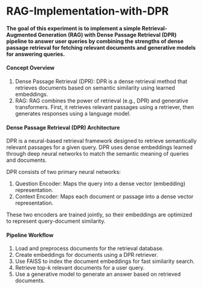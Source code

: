 # RAG-Implementation-with-DPR

#### The goal of this experiment is to implement a simple Retrieval-Augmented Generation (RAG) with Dense Passage Retrieval (DPR) pipeline to answer user queries by combining the strengths of dense passage retrieval for fetching relevant documents and generative models for answering queries.

#### Concept Overview

1. Dense Passage Retrieval (DPR): DPR is a dense retrieval method that retrieves documents based on semantic similarity using learned embeddings.
2. RAG: RAG combines the power of retrieval (e.g., DPR) and generative transformers. First, it retrieves relevant passages using a retriever, then generates responses using a language model.

#### Dense Passage Retrieval (DPR) Architecture

DPR is a neural-based retrieval framework designed to retrieve semantically relevant passages for a given query. DPR uses dense embeddings learned through deep neural networks to match the semantic meaning of queries and documents.

DPR consists of two primary neural networks:
1. Question Encoder: Maps the query into a dense vector (embedding) representation.
2. Context Encoder: Maps each document or passage into a dense vector representation.

These two encoders are trained jointly, so their embeddings are optimized to represent query-document similarity.

#### Pipeline Workflow
1. Load and preprocess documents for the retrieval database.
2. Create embeddings for documents using a DPR retriever.
3. Use FAISS to index the document embeddings for fast similarity search.
4. Retrieve top-k relevant documents for a user query.
5. Use a generative model to generate an answer based on retrieved documents.
